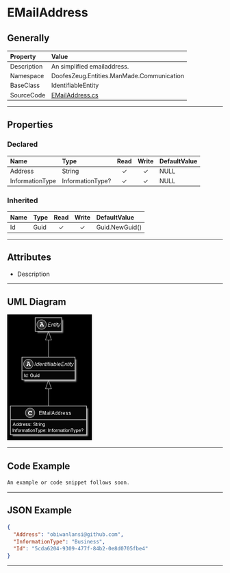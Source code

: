 ﻿# EMailAddress

## Generally

|Property|Value|
|:-|:-|
|Description|An simplified emailaddress.|
|Namespace|DoofesZeug.Entities.ManMade.Communication|
|BaseClass|IdentifiableEntity|
|SourceCode|[EMailAddress.cs](../../../../DoofesZeug.Library/Src/Entities/ManMade/Communication/EMailAddress.cs)|

---

## Properties

### Declared

|Name|Type|Read|Write|DefaultValue|
|:---|:---|:--:|:---:|:-----------|
|Address|String|&#x2713;|&#x2713;|NULL|
|InformationType|InformationType?|&#x2713;|&#x2713;|NULL|

### Inherited

|Name|Type|Read|Write|DefaultValue|
|:---|:---|:--:|:---:|:-----------|
|Id|Guid|&#x2713;|&#x2713;|Guid.NewGuid()|

---

## Attributes

- Description

---

## UML Diagram

![EMailAddress.png](./EMailAddress.png "EMailAddress")

---

## Code Example

```cs
An example or code snippet follows soon.
```

---

## JSON Example

```json
{
  "Address": "obiwanlansi@github.com",
  "InformationType": "Business",
  "Id": "5cda6204-9309-477f-84b2-0e8d0705fbe4"
}
```

---

